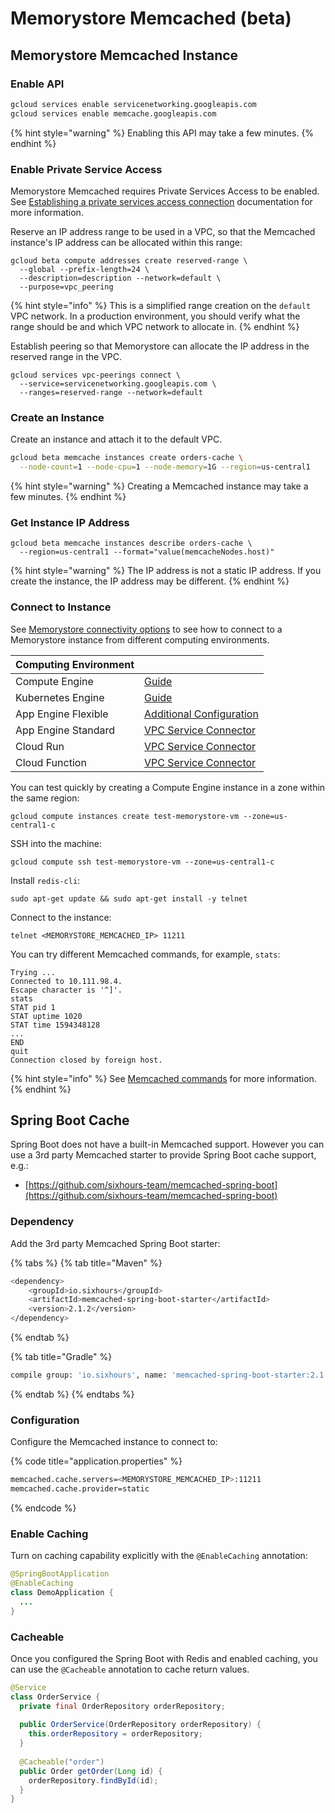 # Memorystore Memcached \(beta\)

## Memorystore Memcached Instance

### Enable API

```bash
gcloud services enable servicenetworking.googleapis.com
gcloud services enable memcache.googleapis.com
```

{% hint style="warning" %}
Enabling this API may take a few minutes.
{% endhint %}

### Enable Private Service Access

Memorystore Memcached requires Private Services Access to be enabled. See [Establishing a private services access connection](https://cloud.google.com/memorystore/docs/memcached/establishing-connection) documentation for more information.

Reserve an IP address range to be used in a VPC, so that the Memcached instance's IP address can be allocated within this range:

```text
gcloud beta compute addresses create reserved-range \
  --global --prefix-length=24 \
  --description=description --network=default \
  --purpose=vpc_peering
```

{% hint style="info" %}
This is a simplified range creation on the `default` VPC network. In a production environment, you should verify what the range should be and which VPC network to allocate in.
{% endhint %}

Establish peering so that Memorystore can allocate the IP address in the reserved range in the VPC.

```text
gcloud services vpc-peerings connect \
  --service=servicenetworking.googleapis.com \
  --ranges=reserved-range --network=default
```

### Create an Instance

Create an instance and attach it to the default VPC.

```bash
gcloud beta memcache instances create orders-cache \
  --node-count=1 --node-cpu=1 --node-memory=1G --region=us-central1
```

{% hint style="warning" %}
Creating a Memcached instance may take a few minutes.
{% endhint %}

### Get Instance IP Address

```text
gcloud beta memcache instances describe orders-cache \
  --region=us-central1 --format="value(memcacheNodes.host)"
```

{% hint style="warning" %}
The IP address is not a static IP address. If you create the instance, the IP address may be different.
{% endhint %}

### Connect to Instance

See [Memorystore connectivity options](./#connectivity) to see how to connect to a Memorystore instance from different computing environments.

| Computing Environment |  |
| :--- | :--- |
| Compute Engine | [Guide](https://cloud.google.com/memorystore/docs/memcached/connecting-memcached-instance#connecting-compute-engine) |
| Kubernetes Engine | [Guide](https://cloud.google.com/memorystore/docs/memcached/connecting-memcached-instance#connecting_to_a_memcached_instance_from_a_cluster) |
| App Engine Flexible | [Additional Configuration](https://cloud.google.com/appengine/docs/flexible/java/using-shared-vpc) |
| App Engine Standard | [VPC Service Connector](https://cloud.google.com/appengine/docs/standard/java11/connecting-vpc) |
| Cloud Run | [VPC Service Connector](https://cloud.google.com/run/docs/configuring/connecting-vpc) |
| Cloud Function | [VPC Service Connector](https://cloud.google.com/functions/docs/networking/connecting-vpc) |

You can test quickly by creating a Compute Engine instance in a zone within the same region:

```text
gcloud compute instances create test-memorystore-vm --zone=us-central1-c
```

SSH into the machine:

```text
gcloud compute ssh test-memorystore-vm --zone=us-central1-c
```

Install `redis-cli`:

```text
sudo apt-get update && sudo apt-get install -y telnet
```

Connect to the instance:

```text
telnet <MEMORYSTORE_MEMCACHED_IP> 11211
```

You can try different Memcached commands, for example, `stats`:

```text
Trying ...
Connected to 10.111.98.4.
Escape character is '^]'.
stats
STAT pid 1
STAT uptime 1020
STAT time 1594348128
...
END
quit
Connection closed by foreign host.
```

{% hint style="info" %}
See [Memcached commands](https://github.com/memcached/memcached/wiki/Commands) for more information.
{% endhint %}

## Spring Boot Cache

Spring Boot does not have a built-in Memcached support. However you can use a 3rd party Memcached starter to provide Spring Boot cache support, e.g.:

* [https://github.com/sixhours-team/memcached-spring-boot](https://github.com/sixhours-team/memcached-spring-boot)

### Dependency

Add the 3rd party Memcached Spring Boot starter:

{% tabs %}
{% tab title="Maven" %}
```bash
<dependency>
    <groupId>io.sixhours</groupId>
    <artifactId>memcached-spring-boot-starter</artifactId>
    <version>2.1.2</version>
</dependency>
```
{% endtab %}

{% tab title="Gradle" %}
```bash
compile group: 'io.sixhours', name: 'memcached-spring-boot-starter:2.1.2'
```
{% endtab %}
{% endtabs %}

### Configuration

Configure the Memcached instance to connect to:

{% code title="application.properties" %}
```bash
memcached.cache.servers=<MEMORYSTORE_MEMCACHED_IP>:11211
memcached.cache.provider=static
```
{% endcode %}

### Enable Caching

Turn on caching capability explicitly with the `@EnableCaching` annotation:

```java
@SpringBootApplication
@EnableCaching
class DemoApplication {
  ...
}
```

### Cacheable

Once you configured the Spring Boot with Redis and enabled caching, you can use the `@Cacheable` annotation to cache return values.

```java
@Service
class OrderService {
  private final OrderRepository orderRepository;
  
  public OrderService(OrderRepository orderRepository) {
    this.orderRepository = orderRepository;
  }
  
  @Cacheable("order")
  public Order getOrder(Long id) {
    orderRepository.findById(id);
  }
}
```

